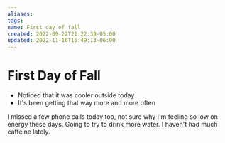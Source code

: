 ```yaml
---
aliases: 
tags: 
name: First day of fall
created: 2022-09-22T21:22:39-05:00
updated: 2022-11-16T16:49:13-06:00
---
```

# First Day of Fall

- Noticed that it was cooler outside today
- It's been getting that way more and more often

I missed a few phone calls today too, not sure why I'm feeling so low on energy these days.  Going to try to drink more water.  I haven't had much caffeine lately. 
